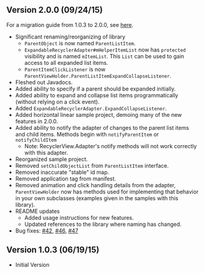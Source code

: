 Version 2.0.0 (09/24/15)
----------------------------
For a migration guide from 1.0.3 to 2.0.0, see [here](MIGRATION.md).

- Significant renaming/reorganizing of library
    - `ParentObject` is now named `ParentListItem`.
    - `ExpandableRecyclerAdapter#mHelperItemList` now has `protected` visibility and is named `mItemList`. This `List` can be used to gain access to all expanded list items.
    - `ParentItemClickListener` is now `ParentViewHolder.ParentListItemExpandCollapseListener`.
- Fleshed out Javadocs.
- Added ability to specify if a parent should be expanded initially.
- Added ability to expand and collapse list items programmatically (without relying on a click event).
- Added `ExpandableRecyclerAdapter.ExpandCollapseListener`.
- Added horizontal linear sample project, demoing many of the new features in 2.0.0.
- Added ability to notify the adapter of changes to the parent list items and child items. Methods begin with `notifyParentItem` or `notifyChildItem`
    - Note: RecyclerView.Adapter's notify methods will not work correctly with this adapter.
- Reorganized sample project.
- Removed `setChildObjectList` from `ParentListItem` interface.
- Removed inaccurate "stable" id map.
- Removed application tag from manifest.
- Removed animation and click handling details from the adapter, `ParentViewHolder` now has methods used for implementing that behavior in your own subclasses (examples given in the samples with this library).
- README updates
    - Added usage instructions for new features.
    - Updated references to the library where naming has changed.
- Bug fixes: [#42](https://github.com/bignerdranch/expandable-recycler-view/pull/42), [#46](https://github.com/bignerdranch/expandable-recycler-view/pull/46), [#47](https://github.com/bignerdranch/expandable-recycler-view/pull/47)


Version 1.0.3 (06/19/15)
----------------------------
- Initial Version
